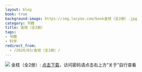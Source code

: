 ```yaml
---
layout: blog
book: true
background-image: https://img.locyoo.com/book金枝（全2册）.jpg
category: 书籍
title: 金枝（全2册）
tags:
- 书籍
- 科学
redirect_from:
  - /2024/03/金枝（全2册）/
---
```

![](https://img.locyoo.com/book金枝（全2册）.jpg)
金枝（全2册）: <a name = "ref1" href="https://url18.ctfile.com/f/50983618-1439916019-49cde7?p=3619">点击下载</a>，访问密码请点击右上方“关于”自行查看